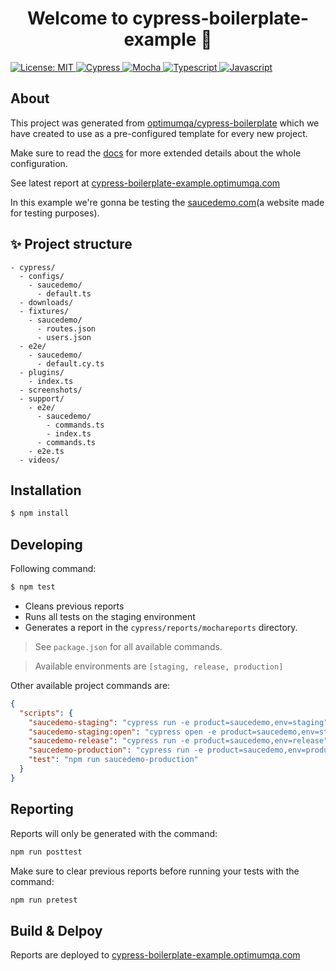 <h1 align="center">Welcome to cypress-boilerplate-example 👋</h1>
<a href="https://github.com/optimumqa/cypress-boilerplate/blob/main/LICENSE">
  <img alt="License: MIT" src="https://img.shields.io/badge/license-MIT-yellow.svg" target="_blank" />
</a>

<a href="">
  <img alt="Cypress" src="https://img.shields.io/badge/-cypress-%23E5E5E5?style=for-the-badge&logo=cypress&logoColor=058a5e" target="_blank" />
</a>
<a href="">
  <img alt="Mocha" src="https://img.shields.io/badge/-mocha-%238D6748?style=for-the-badge&logo=mocha&logoColor=white" target="_blank" />
</a>
<a href="">
  <img alt="Typescript" src="https://img.shields.io/badge/typescript-%23007ACC.svg?style=for-the-badge&logo=typescript&logoColor=white" target="_blank" />
</a>
<a href="">
  <img alt="Javascript" src="https://img.shields.io/badge/javascript-%23323330.svg?style=for-the-badge&logo=javascript&logoColor=%23F7DF1E" target="_blank" />
</a>

## About

This project was generated from [optimumqa/cypress-boilerplate](https://github.com/optimumqa/cypress-boilerplate) which we have created to use as a pre-configured template for every new project.

Make sure to read the [docs](https://github.com/optimumqa/cypress-boilerplate#readme) for more extended details about the whole configuration.

See latest report at [cypress-boilerplate-example.optimumqa.com](https://cypress-boilerplate-example.optimumqa.com)

In this example we're gonna be testing the [saucedemo.com](https://www.saucedemo.com/)(a website made for testing purposes).

## ✨ Project structure

```
- cypress/
  - configs/
    - saucedemo/
      - default.ts
  - downloads/
  - fixtures/
    - saucedemo/
      - routes.json
      - users.json
  - e2e/
    - saucedemo/
      - default.cy.ts
  - plugins/
    - index.ts
  - screenshots/
  - support/
    - e2e/
      - saucedemo/
        - commands.ts
        - index.ts
      - commands.ts
    - e2e.ts
  - videos/
```

## Installation

```sh
$ npm install
```

## Developing

Following command:

```sh
$ npm test
```

- Cleans previous reports
- Runs all tests on the staging environment
- Generates a report in the `cypress/reports/mochareports` directory.

> See `package.json` for all available commands.

> Available environments are `[staging, release, production]`

Other available project commands are:

```json
{
  "scripts": {
    "saucedemo-staging": "cypress run -e product=saucedemo,env=staging",
    "saucedemo-staging:open": "cypress open -e product=saucedemo,env=staging",
    "saucedemo-release": "cypress run -e product=saucedemo,env=release",
    "saucedemo-production": "cypress run -e product=saucedemo,env=production",
    "test": "npm run saucedemo-production"
  }
}
```

## Reporting

Reports will only be generated with the command:

```sh
npm run posttest
```

Make sure to clear previous reports before running your tests with the command:

```sh
npm run pretest
```

## Build & Delpoy

Reports are deployed to [cypress-boilerplate-example.optimumqa.com](https://cypress-boilerplate-example.optimumqa.com)
